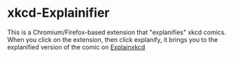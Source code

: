 # xkcd-Explainifier
This is a Chromium/Firefox-based extension that "explanifies" xkcd comics. When you click on the extension, then click explanify, it brings you to the explanified version of the comic on [Explainxkcd](explainxkcd.com)
